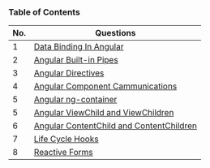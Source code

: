 ### Table of Contents

| No. | Questions |
|---- | ---------
|1| [Data Binding In Angular](https://github.com/muhammedjamsheer/Angular/blob/master/databinding.md)
|2| [Angular Built-in Pipes](https://github.com/muhammedjamsheer/Angular/blob/master/pipes.md)
|3| [Angular Directives](https://github.com/muhammedjamsheer/Angular/blob/master/directives.md)
|4| [Angular Component Cammunications](https://github.com/muhammedjamsheer/Angular/blob/master/componentcammunications.md)
|5| [Angular ng-container](https://github.com/muhammedjamsheer/Angular/blob/master/container.md)
|5| [Angular ViewChild and ViewChildren](https://github.com/muhammedjamsheer/Angular/blob/master/viewchild.md)
|6| [Angular ContentChild and ContentChildren](https://github.com/muhammedjamsheer/Angular/blob/master/contentchild.md)
|7| [Life Cycle Hooks](https://github.com/muhammedjamsheer/Angular/blob/master/lifecyclehooks.md)
|8| [Reactive Forms](https://github.com/muhammedjamsheer/Angular/blob/master/reactiveforms.md)
